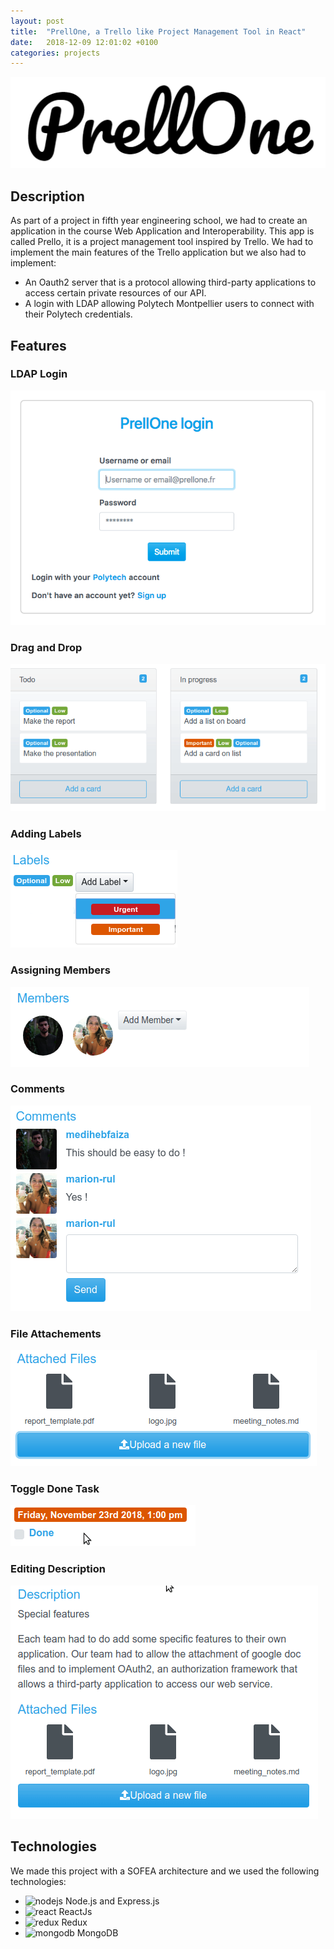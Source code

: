 ```yaml
---
layout: post
title:  "PrellOne, a Trello like Project Management Tool in React"
date:   2018-12-09 12:01:02 +0100
categories: projects
---
```

![PrellOne Logo](/images/prellone/prellone.png?raw=true "Logo")

## Description

As part of a project in fifth year engineering school, we had to create an application in the course Web Application and Interoperability.
This app is called Prello, it is a project management tool inspired by Trello. We had to implement the main features of the Trello application but we also had to implement:

- An Oauth2 server that is a protocol allowing third-party applications to access certain private resources of our API.
- A login with LDAP allowing Polytech Montpellier users to connect with their Polytech credentials.

## Features

### LDAP Login
![LDAP Login](/images/prellone/login.png?raw=true "LDAP Login")

### Drag and Drop
![Drag and drop](/images/prellone/dnd.gif?raw=true "Drag and drop")

### Adding Labels
![Labels](/images/prellone/labels.png?raw=true "Labels")

### Assigning Members
![Assigning Members](/images/prellone/members.png?raw=true "Assigning Members")

### Comments
![Comments](/images/prellone/comments.png?raw=true "Comments")

### File Attachements
![File Attachements](/images/prellone/files.png?raw=true "File Attachements")

### Toggle Done Task
![Toggle Done Task](/images/prellone/toggle-done.gif?raw=true "Toggle Done Task")

### Editing Description
![Text editor](/images/prellone/editor.gif?raw=true "Text editor")


## Technologies 

We made this project with a SOFEA architecture and we used the following technologies:
- <img src="https://simpleicons.org/icons/node-dot-js.svg" alt="nodejs" style="width:20px;"/> Node.js and Express.js
- <img src="https://simpleicons.org/icons/react.svg" alt="react" style="width:20px;"/> ReactJs
- <img src="https://simpleicons.org/icons/redux.svg" alt="redux" style="width:20px;"/> Redux
- <img src="https://simpleicons.org/icons/mongodb.svg" alt="mongodb" style="width:20px;"/> MongoDB
